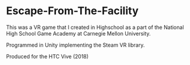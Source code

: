 # Escape-From-The-Facility
This was a VR game that I created in Highschool as a part of the National High School Game Academy at Carnegie Mellon University.

Programmed in Unity implementing the Steam VR library.

Produced for the HTC Vive
(2018)
